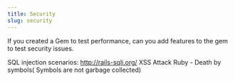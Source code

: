 ```yaml
---
title: Security
slug: security
---
```


If you created a Gem to test performance, can you add features to the gem  to test security issues.

SQL injection scenarios: http://rails-sqli.org/
XSS  Attack
Ruby - Death by symbols( Symbols are not garbage collected)